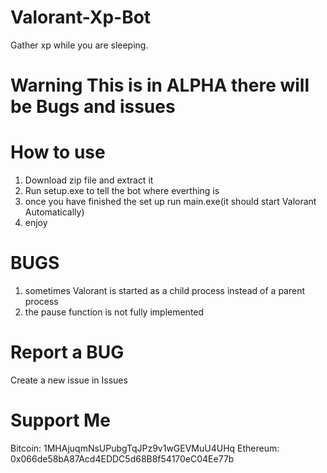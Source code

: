 # Valorant-Xp-Bot
Gather xp while you are sleeping.

# Warning This is in ALPHA there will be Bugs and issues

# How to use
1. Download zip file and extract it
2. Run setup.exe to tell the bot where everthing is
3. once you have finished the set up run main.exe(it should start Valorant Automatically)
4. enjoy

# BUGS
1. sometimes Valorant is started as a child process instead of a parent process
2. the pause function is not fully implemented

# Report a BUG
Create a new issue in Issues

# Support Me
Bitcoin: 1MHAjuqmNsUPubgTqJPz9v1wGEVMuU4UHq
Ethereum: 0x066de58bA87Acd4EDDC5d68B8f54170eC04Ee77b
